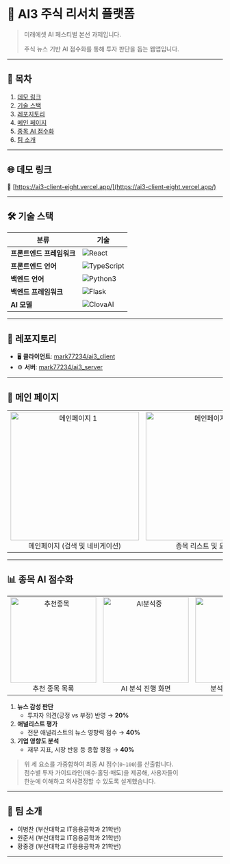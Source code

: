 # 🚀 AI3 주식 리서치 플랫폼

> 미래에셋 AI 페스티벌 본선 과제입니다.
> 
> 주식 뉴스 기반 AI 점수화를 통해 투자 판단을 돕는 웹앱입니다.

---

## 📑 목차
1. [데모 링크](#-데모-링크)  
2. [기술 스택](#-기술-스택)  
3. [레포지토리](#-레포지토리)  
4. [메인 페이지](#-메인-페이지)  
5. [종목 AI 점수화](#-종목-ai-점수화)  
6. [팀 소개](#-팀-소개)  

---

## 🌐 데모 링크
🔗 [https://ai3-client-eight.vercel.app/](https://ai3-client-eight.vercel.app/)

---

## 🛠️ 기술 스택

| 분류                | 기술                                                                                          |
|---------------------|-----------------------------------------------------------------------------------------------|
| **프론트엔드 프레임워크** | ![React](https://img.shields.io/badge/React-343422.svg?logo=React&style=for-the-badge&logoColor=61DAFB)     |
| **프론트엔드 언어**      | ![TypeScript](https://img.shields.io/badge/TypeScript-343422.svg?logo=TypeScript&style=for-the-badge&logoColor=3178C6) |
| **백엔드 언어**         | ![Python3](https://img.shields.io/badge/Python3-343422.svg?logo=Python&style=for-the-badge&logoColor=3776AB)     |
| **백엔드 프레임워크**    | ![Flask](https://img.shields.io/badge/Flask-343422.svg?logo=Flask&style=for-the-badge&logoColor=white)         |
| **AI 모델**           | ![ClovaAI](https://img.shields.io/badge/ClovaAI-343422.svg?logo=Naver&style=for-the-badge&logoColor=03C75A)    |

---

## 📂 레포지토리

- 🖥️ **클라이언트**: [mark77234/ai3_client](https://github.com/mark77234/ai3_client)  
- ⚙️ **서버**: [mark77234/ai3_server](https://github.com/mark77234/ai3_server)  

---

## 🎨 메인 페이지

<table>
  <tr>
    <td align="center">
      <img src="https://github.com/user-attachments/assets/2ef0c65f-65f0-4aff-a15e-2da1600f2331" width="300" alt="메인페이지 1" /><br>
      메인페이지 (검색 및 네비게이션)
    </td>
    <td align="center">
      <img src="https://github.com/user-attachments/assets/056c39a5-754e-40b5-b521-d5a33e7a73f5" width="300" alt="메인페이지 2" /><br>
      종목 리스트 및 요약보기
    </td>
  </tr>
</table>

---

## 📊 종목 AI 점수화

<table>
  <tr>
    <td align="center">
      <img src="https://github.com/user-attachments/assets/c331637a-08fd-4422-ab83-9ec42ac0a91e" width="200" alt="추천종목" /><br>
      추천 종목 목록
    </td>
    <td align="center">
      <img src="https://github.com/user-attachments/assets/0d8a0ca2-387d-451e-8431-42d52f4ccc31" width="200" alt="AI분석중" /><br>
      AI 분석 진행 화면
    </td>
    <td align="center">
      <img src="https://github.com/user-attachments/assets/d366bbb5-fa0b-4bf3-afc8-0d9d7d8a9d88" width="200" alt="분석완료" /><br>
      분석 완료 및 점수화
    </td>
  </tr>
</table>

1. **뉴스 감성 판단**  
   - 투자자 의견(긍정 vs 부정) 반영 → **20%**  
2. **애널리스트 평가**  
   - 전문 애널리스트의 뉴스 영향력 점수 → **40%**  
3. **기업 영향도 분석**  
   - 재무 지표, 시장 반응 등 종합 평점 → **40%**  

> 위 세 요소를 가중합하여 최종 AI 점수(`0~100`)를 산출합니다.  
> 점수별 투자 가이드라인(매수·홀딩·매도)을 제공해, 사용자들이  
> 한눈에 이해하고 의사결정할 수 있도록 설계했습니다.

---

## 👥 팀 소개

- 이병찬 (부산대학교 IT응용공학과 21학번)  
- 원준서 (부산대학교 IT응용공학과 21학번)  
- 황중경 (부산대학교 IT응용공학과 21학번)  

---


